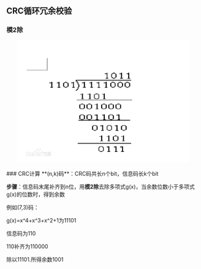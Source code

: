 ## CRC循环冗余校验
### 模2除
<div align="center"> <img src="pics/modulo.jpg" width="450"/> </div><br>
### CRC计算
**(n,k)码**：CRC码共长n个bit，信息码长k个bit

**步骤**：信息码末尾补齐到n位，用**模2除**去除多项式g(x)，当余数位数小于多项式g(x)的位数时，得到余数

例如(7,3)码：

g(x)=x^4+x^3+x^2+1为11101

信息码为110

110补齐为110000

除以11101.所得余数1001